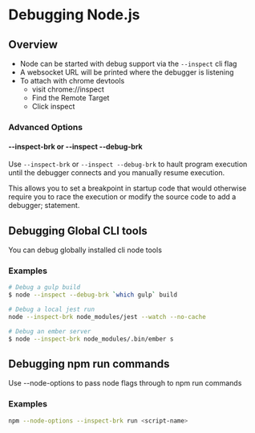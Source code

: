 # Debugging Node.js

## Overview

- Node can be started with debug support via the `--inspect` cli flag
- A websocket URL will be printed where the debugger is listening
- To attach with chrome devtools
  - visit chrome://inspect
  - Find the Remote Target
  - Click inspect

### Advanced Options

#### --inspect-brk or --inspect --debug-brk

Use `--inspect-brk` or `--inspect --debug-brk` to hault program execution until the debugger connects and you manually resume execution.

This allows you to set a breakpoint in startup code that would otherwise require you to race the execution or modify the source code to add a debugger; statement.

## Debugging Global CLI tools

You can debug globally installed cli node tools

### Examples

```bash
# Debug a gulp build
$ node --inspect --debug-brk `which gulp` build

# Debug a local jest run
node --inspect-brk node_modules/jest --watch --no-cache

# Debug an ember server
$ node --inspect-brk node_modules/.bin/ember s
```

## Debugging npm run commands

Use --node-options to pass node flags through to npm run commands

### Examples

```bash
npm --node-options --inspect-brk run <script-name>
```

